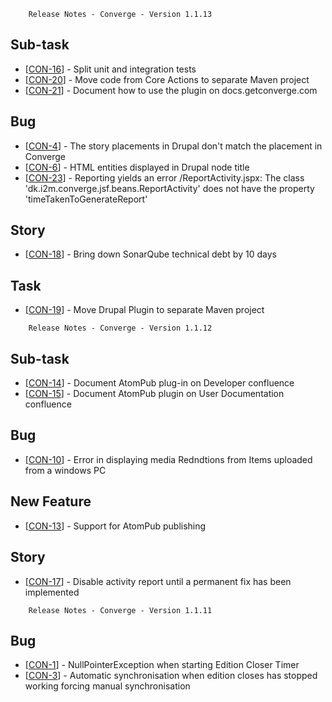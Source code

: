 
        Release Notes - Converge - Version 1.1.13
    
<h2>        Sub-task
</h2>
<ul>
<li>[<a href='https://getconverge.atlassian.net/browse/CON-16'>CON-16</a>] -         Split unit and integration tests
</li>
<li>[<a href='https://getconverge.atlassian.net/browse/CON-20'>CON-20</a>] -         Move code from Core Actions to separate Maven project
</li>
<li>[<a href='https://getconverge.atlassian.net/browse/CON-21'>CON-21</a>] -         Document how to use the plugin on docs.getconverge.com
</li>
</ul>
        
<h2>        Bug
</h2>
<ul>
<li>[<a href='https://getconverge.atlassian.net/browse/CON-4'>CON-4</a>] -          The story placements in Drupal don&#39;t match the placement in Converge
</li>
<li>[<a href='https://getconverge.atlassian.net/browse/CON-6'>CON-6</a>] -         HTML entities displayed in Drupal node title
</li>
<li>[<a href='https://getconverge.atlassian.net/browse/CON-23'>CON-23</a>] -         Reporting yields an error /ReportActivity.jspx: The class &#39;dk.i2m.converge.jsf.beans.ReportActivity&#39; does not have the property &#39;timeTakenToGenerateReport&#39;
</li>
</ul>
                
<h2>        Story
</h2>
<ul>
<li>[<a href='https://getconverge.atlassian.net/browse/CON-18'>CON-18</a>] -         Bring down SonarQube technical debt by 10 days
</li>
</ul>
    
<h2>        Task
</h2>
<ul>
<li>[<a href='https://getconverge.atlassian.net/browse/CON-19'>CON-19</a>] -         Move Drupal Plugin to separate Maven project
</li>
</ul>




        Release Notes - Converge - Version 1.1.12
    
<h2>        Sub-task
</h2>
<ul>
<li>[<a href='https://getconverge.atlassian.net/browse/CON-14'>CON-14</a>] -         Document AtomPub plug-in on Developer confluence
</li>
<li>[<a href='https://getconverge.atlassian.net/browse/CON-15'>CON-15</a>] -         Document AtomPub plugin on User Documentation confluence
</li>
</ul>
        
<h2>        Bug
</h2>
<ul>
<li>[<a href='https://getconverge.atlassian.net/browse/CON-10'>CON-10</a>] -         Error in displaying media Redndtions from Items uploaded from a windows PC
</li>
</ul>
            
<h2>        New Feature
</h2>
<ul>
<li>[<a href='https://getconverge.atlassian.net/browse/CON-13'>CON-13</a>] -         Support for AtomPub publishing
</li>
</ul>
    
<h2>        Story
</h2>
<ul>
<li>[<a href='https://getconverge.atlassian.net/browse/CON-17'>CON-17</a>] -         Disable activity report until a permanent fix has been implemented
</li>
</ul>
    
        Release Notes - Converge - Version 1.1.11
            
<h2>        Bug
</h2>
<ul>
<li>[<a href='https://getconverge.atlassian.net/browse/CON-1'>CON-1</a>] -         NullPointerException when starting Edition Closer Timer
</li>
<li>[<a href='https://getconverge.atlassian.net/browse/CON-3'>CON-3</a>] -         Automatic synchronisation when edition closes has stopped working forcing manual synchronisation
</li>
</ul>
                    